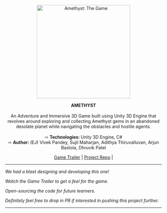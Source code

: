 <p align="center">
  <a href="https://github.com/Viveckh/Amethyst-3D-Adventure-Game">
    <img src="https://encrypted-tbn0.gstatic.com/images?q=tbn:ANd9GcRI8jEV55x-zRLLkCUaPvZMnzd09_PQgdLmY-dRMaMIzUuhxHywwsfixBLpLDNVEe0YZRU&usqp=CAU" width="300px" alt="Amethyst: The Game " />
  </a>
</p>
<p align="center">
<strong>AMETHYST</strong><i></i>
<br>
<br>An Adventure and Immersive 3D Game built using Unity 3D Engine that revolves around exploring and collecting Amethyst gems in an abandoned desolate planet while navigating the obstacles and hostile agents.
<br>
<br> &#8680; <strong>Technologies: </strong> Unity 3D Engine, C#
<br> &#8680; <strong>Author: </strong> (EJ) Vivek Pandey, Sujil Maharjan, Adithya Thiruvalluvan, Arjun Bastola,  Dhruvik Patel
</p>

<p align="center">
  <a href="https://www.youtube.com/watch?v=OTGZt0-H4Ag" target="_blank">Game Trailer</a> |
  <a href="https://github.com/Viveckh/Amethyst-3D-Adventure-Game" target="_blank">Project Repo</a> |
</p>

---

<i>We had a blast designing and developing this one!

Watch the Game Trailer to get a feel for the game.

Open-sourcing the code for future learners.

Definitely feel free to drop in PR if interested in pushing this project further.</i>

---